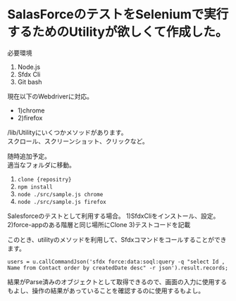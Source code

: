 # SalasForceのテストをSeleniumで実行するためのUtilityが欲しくて作成した。

必要環境
1) Node.js
2) Sfdx Cli
3) Git bash


現在以下のWebdriverに対応。  
-  1)chrome  
-  2)firefox  

/lib/Utilityにいくつかメソッドがあります。  
スクロール、スクリーンショット、クリックなど。  

随時追加予定。  
適当なフォルダに移動。
1) `clone {repositry}`  
2) `npm install`  
3) `node ./src/sample.js chrome`  
4) `node ./src/sample.js firefox`  

Salesforceのテストとして利用する場合。
1)SfdxCliをインストール、設定。
2)force-appのある階層と同じ場所にClone
3)テストコードを記載

このとき、utilityのメソッドを利用して、Sfdxコマンドをコールすることができます。  

`users = u.callCommandJson('sfdx force:data:soql:query -q "select Id , Name from Contact order by createdDate desc" -r json').result.records;`  

結果がParse済みのオブジェクトとして取得できるので、画面の入力に使用するもよし、操作の結果があっていることを確認するのに使用するもよし。
      
